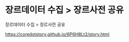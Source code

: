 장르데이터 수집 > 장르사전 공유
=====

장르데이터 수집 > 장르사전 공유

<a href='https://coredotstory.github.io/6P6H8Lt2/story.html'>https://coredotstory.github.io/6P6H8Lt2/story.html</a>